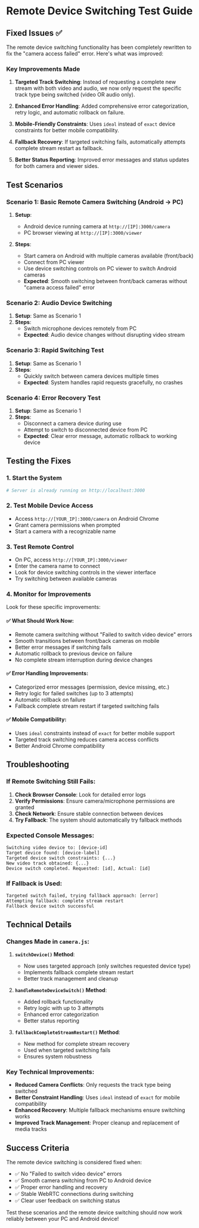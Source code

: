 # Remote Device Switching Test Guide

## Fixed Issues ✅

The remote device switching functionality has been completely rewritten to fix the "camera access failed" error. Here's what was improved:

### Key Improvements Made

1. **Targeted Track Switching**: Instead of requesting a complete new stream with both video and audio, we now only request the specific track type being switched (video OR audio only).

2. **Enhanced Error Handling**: Added comprehensive error categorization, retry logic, and automatic rollback on failure.

3. **Mobile-Friendly Constraints**: Uses `ideal` instead of `exact` device constraints for better mobile compatibility.

4. **Fallback Recovery**: If targeted switching fails, automatically attempts complete stream restart as fallback.

5. **Better Status Reporting**: Improved error messages and status updates for both camera and viewer sides.

## Test Scenarios

### Scenario 1: Basic Remote Camera Switching (Android → PC)
1. **Setup**: 
   - Android device running camera at `http://[IP]:3000/camera`
   - PC browser viewing at `http://[IP]:3000/viewer`

2. **Steps**:
   - Start camera on Android with multiple cameras available (front/back)
   - Connect from PC viewer
   - Use device switching controls on PC viewer to switch Android cameras
   - **Expected**: Smooth switching between front/back cameras without "camera access failed" error

### Scenario 2: Audio Device Switching
1. **Setup**: Same as Scenario 1
2. **Steps**:
   - Switch microphone devices remotely from PC
   - **Expected**: Audio device changes without disrupting video stream

### Scenario 3: Rapid Switching Test
1. **Setup**: Same as Scenario 1
2. **Steps**:
   - Quickly switch between camera devices multiple times
   - **Expected**: System handles rapid requests gracefully, no crashes

### Scenario 4: Error Recovery Test
1. **Setup**: Same as Scenario 1
2. **Steps**:
   - Disconnect a camera device during use
   - Attempt to switch to disconnected device from PC
   - **Expected**: Clear error message, automatic rollback to working device

## Testing the Fixes

### 1. Start the System
```bash
# Server is already running on http://localhost:3000
```

### 2. Test Mobile Device Access
- Access `http://[YOUR_IP]:3000/camera` on Android Chrome
- Grant camera permissions when prompted
- Start a camera with a recognizable name

### 3. Test Remote Control
- On PC, access `http://[YOUR_IP]:3000/viewer`
- Enter the camera name to connect
- Look for device switching controls in the viewer interface
- Try switching between available cameras

### 4. Monitor for Improvements
Look for these specific improvements:

#### ✅ What Should Work Now:
- Remote camera switching without "Failed to switch video device" errors
- Smooth transitions between front/back cameras on mobile
- Better error messages if switching fails
- Automatic rollback to previous device on failure
- No complete stream interruption during device changes

#### ✅ Error Handling Improvements:
- Categorized error messages (permission, device missing, etc.)
- Retry logic for failed switches (up to 3 attempts)
- Automatic rollback on failure
- Fallback complete stream restart if targeted switching fails

#### ✅ Mobile Compatibility:
- Uses `ideal` constraints instead of `exact` for better mobile support
- Targeted track switching reduces camera access conflicts
- Better Android Chrome compatibility

## Troubleshooting

### If Remote Switching Still Fails:

1. **Check Browser Console**: Look for detailed error logs
2. **Verify Permissions**: Ensure camera/microphone permissions are granted
3. **Check Network**: Ensure stable connection between devices
4. **Try Fallback**: The system should automatically try fallback methods

### Expected Console Messages:
```
Switching video device to: [device-id]
Target device found: [device-label]
Targeted device switch constraints: {...}
New video track obtained: {...}
Device switch completed. Requested: [id], Actual: [id]
```

### If Fallback is Used:
```
Targeted switch failed, trying fallback approach: [error]
Attempting fallback: complete stream restart
Fallback device switch successful
```

## Technical Details

### Changes Made in `camera.js`:

1. **`switchDevice()` Method**: 
   - Now uses targeted approach (only switches requested device type)
   - Implements fallback complete stream restart
   - Better track management and cleanup

2. **`handleRemoteDeviceSwitch()` Method**:
   - Added rollback functionality
   - Retry logic with up to 3 attempts
   - Enhanced error categorization
   - Better status reporting

3. **`fallbackCompleteStreamRestart()` Method**:
   - New method for complete stream recovery
   - Used when targeted switching fails
   - Ensures system robustness

### Key Technical Improvements:
- **Reduced Camera Conflicts**: Only requests the track type being switched
- **Better Constraint Handling**: Uses `ideal` instead of `exact` for mobile compatibility
- **Enhanced Recovery**: Multiple fallback mechanisms ensure switching works
- **Improved Track Management**: Proper cleanup and replacement of media tracks

## Success Criteria

The remote device switching is considered fixed when:
- ✅ No "Failed to switch video device" errors
- ✅ Smooth camera switching from PC to Android device
- ✅ Proper error handling and recovery
- ✅ Stable WebRTC connections during switching
- ✅ Clear user feedback on switching status

Test these scenarios and the remote device switching should now work reliably between your PC and Android device!